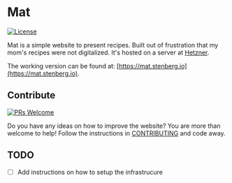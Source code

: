 # Mat

<a href="https://github.com/jayway/devolunch/blob/main/LICENSE.md"><img src="https://img.shields.io/npm/l/heroicons.svg" alt="License"></a>

Mat is a simple website to present recipes. Built out of frustration that my mom's recipes were not digitalized.
It's hosted on a server at [Hetzner](https://hetzner.com/).

The working version can be found at: [https://mat.stenberg.io](https://mat.stenberg.io).

## Contribute

<a href="https://github.com/jonasstenberg/matv2/pulls" target="_blank"><img src="https://img.shields.io/badge/PRs-welcome-brightgreen.svg" alt="PRs Welcome"></a>

Do you have any ideas on how to improve the website? You are more than welcome to help!
Follow the instructions in [CONTRIBUTING](./CONTRIBUTING.md) and code away.

## TODO

- [ ] Add instructions on how to setup the infrastrucure
